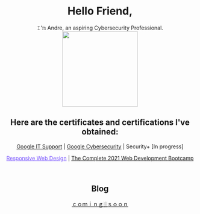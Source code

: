 <h1 align='center'>Hello Friend,</h1>

<p align='center'>𝙸'𝚖 Andre, an aspiring Cybersecurity Professional.
<br />
  
  
<img width='200' height='200' src="https://plextrac.com/wp-content/uploads/2019/12/PenetrationTestReporting.png" />
</p>
<h2 align='center'>  Here are the certificates and certifications I've obtained: </h2>

<p align='center'> <a href="https://coursera.org/share/110fb38a25441e52b3d06a1d01191dd0">Google IT Support</a> | <a href="https://www.coursera.org/account/accomplishments/specialization/7EAECC7RDLZW"> Google Cybersecurity</a> | Security+ [In progress] </p>
<p align='center'> <a href="https://www.freecodecamp.org/certification/andrevu/responsive-web-design" style="color: #7752FE;">Responsive Web Design</a> | <a href="https://www.udemy.com/certificate/UC-43a4d119-f9f0-4838-80e9-99366e0be4d3/">The Complete 2021 Web Development Bootcamp</a> </p>
<br />

<h2 align='center'> Blog </h3>
<p align='center'><a href="">ｃｏｍｉｎｇ░ｓｏｏｎ</a></p>
